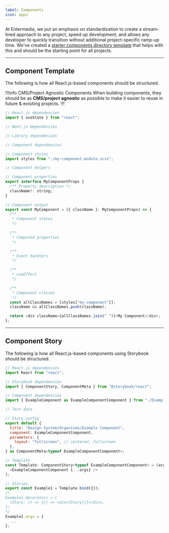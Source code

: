 ```yaml
---
label: Components
icon: apps
---
```


At Entermedia, we put an emphasis on standardization to create a stream-lined approach to any project, speed up development, and allows any developer to quickly transition without additional project-specific ramp-up time. We've created a [starter components directory template](https://github.com/Entermedia-LLC/nextjs-components) that helps with this and should be the starting point for all projects.

---

## Component Template

The following is how all React.js-based components should be structured.

!!!info CMS/Project Agnostic Components
When building components, they should be as **CMS/project agnostic** as possible to make it easier to reuse in future & exisiting projects.
!!!

```js ExampleComponent.tsx
// React.js dependencies
import { useState } from "react";

// Next.js dependencies

// Library dependencies

// Component dependencies

// Component styles
import styles from "./my-component.module.scss";

// Component helpers

// Component properties
export interface MyComponentProps {
  /** Property description */
  className?: string;
}

// Component output
export const MyComponent = ({ className }: MyComponentProps) => {
  /**
   * Component states
   */

  /**
   * Computed properties
   */

  /**
   * Event handlers
   */

  /**
   * useEffect
   */

  /**
   * Component classes
   */
  const allClassNames = [styles["my-component"]];
  className && allClassNames.push(className);

  return <div className={allClassNames.join(" ")}>My Component</div>;
};
```

---

## Component Story

The following is how all React.js-based components using Storybook should be structured.

```js ExampleComponent.stories.tsx
// React.js dependencies
import React from "react";

// Storybook dependencies
import { ComponentStory, ComponentMeta } from "@storybook/react";

// Component dependencies
import { ExampleComponent as ExampleComponentComponent } from "./ExampleComponent";

// Test data

// Story config
export default {
  title: "Design System/Organisms/Example Component",
  component: ExampleComponentComponent,
  parameters: {
    layout: "fullscreen", // centered, fullscreen
  },
} as ComponentMeta<typeof ExampleComponentComponent>;

// Template
const Template: ComponentStory<typeof ExampleComponentComponent> = (args) => (
  <ExampleComponentComponent {...args} />
);

// Stories
export const Example1 = Template.bind({});
/*
Example1.decorators = [
  (Story: () => {}) => <div>{Story()}</div>,
];
*/
Example1.args = {
  ...
};

```
